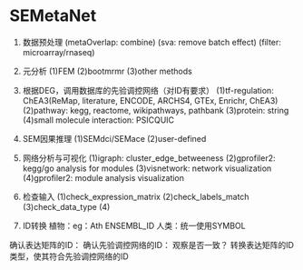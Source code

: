 
# SEMetaNet

1. 数据预处理
    (metaOverlap: combine)
    (sva: remove batch effect)
    (filter: microarray/rnaseq)
2. 元分析
    (1)FEM
    (2)bootmrmr
    (3)other methods
3. 根据DEG，调用数据库的先验调控网络（对ID有要求）
    (1)tf-regulation: ChEA3(ReMap, literature, ENCODE, ARCHS4, GTEx, Enrichr, ChEA3)
    (2)pathway: kegg, reactome, wikipathways, pathbank
    (3)protein: string
    (4)small molecule interaction: PSICQUIC
4. SEM因果推理
    (1)SEMdci/SEMace
    (2)user-defined
5. 网络分析与可视化
    (1)igraph: cluster_edge_betweeness
    (2)gprofiler2: kegg/go analysis for modules
    (3)visnetwork: network visualization
    (4)gprofiler2: module analysis visualization
6. 检查输入
    (1)check_expression_matrix
    (2)check_labels_match
    (3)check_data_type
    (4)


7. ID转换
植物：eg：Ath ENSEMBL_ID
人类：统一使用SYMBOL


确认表达矩阵的ID：
确认先验调控网络的ID：
观察是否一致？
转换表达矩阵的ID类型，使其符合先验调控网络的ID



